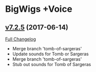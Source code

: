 # BigWigs +Voice

## [v7.2.5](https://github.com/BigWigsMods/BigWigs_Voice/tree/v7.2.5) (2017-06-14)
[Full Changelog](https://github.com/BigWigsMods/BigWigs_Voice/compare/v7.2.0...v7.2.5)

- Merge branch 'tomb-of-sargeras'  
- Update sounds for Tomb or Sargeras  
- Merge branch 'tomb-of-sargeras'  
- Stub out sounds for Tomb of Sargeras  
